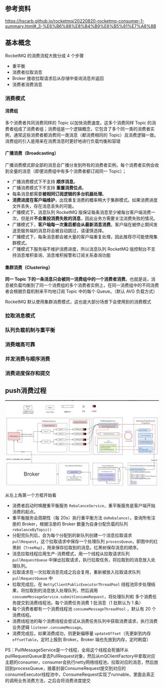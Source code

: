 ## 参考资料

https://hscarb.github.io/rocketmq/20220820-rocketmq-consumer-1-summary.html#_3-%E6%B6%88%E8%B4%B9%E6%B5%81%E7%A8%8B

## 基本概念

RocketMQ 的消费流程大致分成 4 个步骤

* 重平衡
* 消费者拉取消息
* Broker 接收拉取请求后从存储中查询消息并返回
* 消费者消费消息

### 消费模式

#### 消费组

多个消费者共同消费同样的 Topic 以加快消费速度。这多个消费同样 Topic 的消费者组成了消费者组；消费组是一个逻辑概念，它包含了多个同一类的消费者实例，通常这些消费者都消费同一类消息（都消费相同的 Topic）且消费逻辑一致。消费组的引入是用来在消费消息时更好地进行负载均衡和容错

#### 广播消费（Broadcasting）

广播消费模式即全部的消息会广播分发到所有的消费者实例，每个消费者实例会收到全量的消息（即便消费组中有多个消费者都订阅同一 Topic）；

* 广播消费模式下不支持 **顺序消息**。
* 广播消费模式下不支持 **重置消费位点**。
* 每条消息都需要**被相同订阅逻辑的多台机器处理**。
* **消费进度在客户端维护**，出现重复消费的概率稍大于集群模式。如果消费进度文件丢失，存在消息丢失的可能。
* 广播模式下，消息队列 RocketMQ 版保证每条消息至少被每台客户端消费一次，但是并**不会重投消费失败的消息**，因此业务方需要关注消费失败的情况。
* 广播模式下，**客户端每一次重启都会从最新消息消费**。客户端在被停止期间发送至服务端的消息将会被自动跳过，请谨慎选择。
* 广播模式下，每条消息都会被大量的客户端重复处理，因此推荐尽可能使用集群模式。
* 广播模式下服务端不维护消费进度，所以消息队列 RocketMQ 版控制台不支持消息堆积查询、消息堆积报警和订阅关系查询功能

#### 集群消费（Clustering）

**同一 Topic 下的一条消息只会被同一消费组中的一个消费者消费**。也就是说，消息被负载均衡到了同一个消费组的多个消费者实例上，在同一消费组中的不同消费者会根据负载机制来平均地订阅 Topic 中的每个 Queue。（默认 AVG 负载方式）

RocketMQ 默认使用集群消费模式，这也是大部分场景下会使用到的消费模式

### 拉取消息模式

### 队列负载机制与重平衡

### 消费端高可靠

### 并发消费与顺序消费

### 消费进度保存和提交

## push消费过程

![image-20231124164942106](image-20231124164942106.png) 

从左上角第一个方框开始看

* 消费者启动时唤醒重平衡服务 `RebalanceService`，重平衡服务是客户端开始消费的起点。
* 重平衡服务会周期性（每 20s）执行重平衡方法 `doRebalance)`，查询所有注册的 Broker，根据注册的 Broker 数量为自身分配负载的队列 `rebalanceByTopic()`
* 分配完队列后，会为每个分配到的新队列创建一个消息拉取请求 `pullRequest`，这个拉取请求中保存一个处理队列 `processQueue`，即图中的红黑树（`TreeMap`），用来保存拉取到的消息。红黑树保存消息的顺序。
* 消息拉取线程应用生产-消费模式，用一个线程从拉取请求队列 `pullRequestQueue` 中弹出拉取请求，执行拉取任务，将拉取到的消息放入处理队列。
* 拉取请求在一次拉取消息完成之后会复用，重新被放入拉取请求队列 `pullRequestQueue` 中
* 拉取完成后，在 `NettyClientPublicExecutorThreadPool` 线程池异步处理结果，将拉取到的消息放入处理队列，然后调用 `consumeMessageService.submitConsumeRequest`，将处理队列和 多个消费任务提交到消费线程池。每个消费任务消费 1 批消息（1 批默认为 1 条）
* 每个消费者都有一个消费线程池 `consumeMessageThreadPool` ，默认有 20 个消费线程。
* 消费线程池的每个消费线程会尝试从消费任务队列中获取消费请求，执行消费业务逻辑 `listener.consumeMessage`。
* 消费完成后，如果消费成功，则更新偏移量 `updateOffset`（先更新到内存 `offsetTable`，定时上报到 Broker。Broker 端也先放到内存，定时刷盘）

PS：PullMessageService是一个线程，全局这个线程会死循环从pullRequestQueue拿去PullRequest对象，然后从mQClientFactory中拿取对应主题的consumer，consumer会执行netty网络线程池，拉取对应的消息，然后放回到processQueue，接着封装ConsumeRequest提交到对应的consumeExecutor线程池中，ConsumeRequest实现了runnable，里面会真正的调用业务消费方法，之后会将消费进度提交